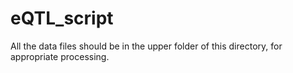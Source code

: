 # eQTL_script

All the data files should be in the upper folder of this directory, for appropriate processing.
